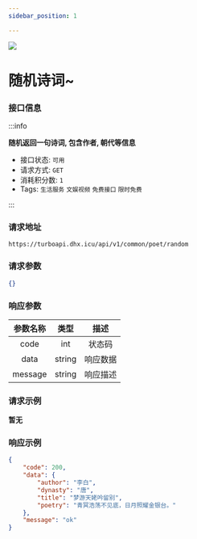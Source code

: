 ```yaml
---
sidebar_position: 1

---
```


![](http://dhx-blog.oss-cn-beijing.aliyuncs.com/dhx/poet.png)
#  随机诗词~

### 接口信息

:::info

**随机返回一句诗词, 包含作者, 朝代等信息**

- 接口状态:  `可用`
- 请求方式: `GET`
- 消耗积分数: `1`
- Tags: `生活服务` `文娱视频` `免费接口` `限时免费` 

:::
### 请求地址

```
https://turboapi.dhx.icu/api/v1/common/poet/random
```

### 请求参数

```json
{}
```

### 响应参数

|  参数名称   |  类型  |  描述  |
| :---------: | :----: |:----:|
|    code     |  int   | 状态码  |
|    data     | string | 响应数据 |
|   message   | string | 响应描述 |

### 请求示例

**暂无**

### 响应示例

```json
{
    "code": 200,
    "data": {
        "author": "李白",
        "dynasty": "唐",
        "title": "梦游天姥吟留别",
        "poetry": "青冥浩荡不见底，日月照耀金银台。"
    },
    "message": "ok"
}
```

